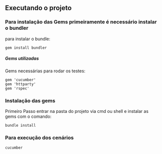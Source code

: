 ## Executando o projeto

### Para instalação das Gems primeiramente é necessário instalar o bundler ###
para instalar o bundle:
```shell
gem install bundler
```

##### Gems utilizadas #####

Gems necessárias para rodar os testes:

```shell
gem 'cucumber'
gem 'httparty'
gem 'rspec'
```

### Instalação das gems ###
Primeiro Passo entrar na pasta do projeto via cmd ou shell e instalar as gems com o comando:
```shell
bundle install
```
### Para execução dos cenários ###
```shell
cucumber
```
